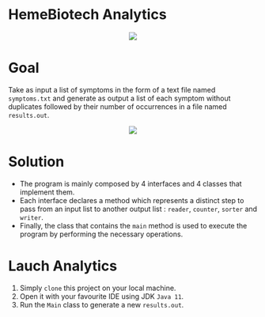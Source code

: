 # HemeBiotech Analytics

<p align="center">
  <img src=https://user-images.githubusercontent.com/95872501/226888303-f24c3bad-9a40-4c7f-8be2-619d8dc28de9.png>
</p>

# Goal

Take as input a list of symptoms in the form of a text file named `symptoms.txt` and generate as output a list of each symptom without duplicates followed by their number of occurrences in a file named `results.out`.

<p align="center">
  <img src=https://user-images.githubusercontent.com/95872501/226888486-b5ee85ef-144e-435c-9e12-14a96fa31562.png>
</p>

# Solution

- The program is mainly composed by 4 interfaces and 4 classes that implement them. 
- Each interface declares a method which represents a distinct step to pass from an input list to another output list : `reader`, `counter`, `sorter` and `writer`.
- Finally, the class that contains the `main` method is used to execute the program by performing the necessary operations.

# Lauch Analytics

1. Simply `clone` this project on your local machine.
2. Open it with your favourite IDE using JDK `Java 11`.
3. Run the `Main` class to generate a new `results.out`.
